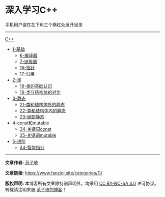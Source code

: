 # 深入学习C++

手机用户请在左下角三个横杠处展开目录

------

[C++](/CPP/)
- [1-基础](CPP/1-基础/)
  - [6-编译器](CPP/1-基础/6-编译器.md)
  - [7-链接器](CPP/1-基础/7-链接器.md)
  - [16-指针](CPP/1-基础/16-指针.md)
  - [17-引用](CPP/1-基础/17-引用.md)
- [2-类](CPP/2-类/)
  - [18-类的基础认识](CPP/2-类/18-类的基础认识.md)
  - [19-类与结构体的对比](CPP/2-类/19-类与结构体的对比.md)
- [3-静态](CPP/3-静态/)
  - [21-类和结构体外的静态](CPP/3-静态/21-类和结构体外的静态.md)
  - [22-类和结构体内的静态](CPP/3-静态/22-类和结构体内的静态.md)
  - [23-局部静态](CPP/3-静态/23-局部静态.md)
- [4-const和mutable](CPP/4-const和mutable/)
  - [34-关键词const](CPP/4-const和mutable/34-关键词const.md)
  - [35-关键词mutable](CPP/4-const和mutable/34-关键词mutable.md)
- [5-进阶](CPP/5-进阶/)
  - [44-智能指针](CPP/5-进阶/44-智能指针.md)

------

**文章作者:** [范子琦](https://github.com/fan-ziqi)

**文章链接:** https://www.fanziqi.site/categories/C/

**版权声明:** 本博客所有文章除特别声明外，均采用 [CC BY-NC-SA 4.0](https://creativecommons.org/licenses/by-nc-sa/4.0/) 许可协议。转载请注明来自 [范子琦的博客](http://www.fanziqi.site/)！
